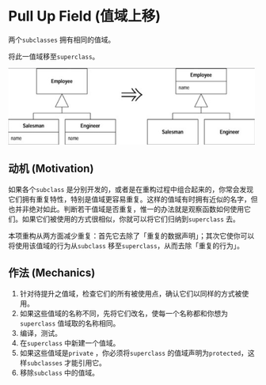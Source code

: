 # Pull Up Field (值域上移)

两个`subclasses` 拥有相同的值域。

将此一值域移至`superclass`。

<img src="assets/image-20211220105304181.png" alt="image-20211220105304181" style="zoom:50%;" />

## 动机 (Motivation)

如果各个`subclass` 是分别开发的，或者是在重构过程中组合起来的，你常会发现它们拥有重复特性，特别是值域更容易重复。这样的值域有时拥有近似的名字，但也并非绝对如此。判断若干值域是否重复，惟一的办法就是观察函数如何使用它们。如果它们被使用的方式很相似，你就可以将它们归纳到`superclass` 去。

本项重构从两方面减少重复：首先它去除了「重复的数据声明」；其次它使你可以将使用该值域的行为从`subclass` 移至`superclass`，从而去除「重复的行为」。

## 作法 (Mechanics)

1. 针对待提升之值域，检查它们的所有被使用点，确认它们以同样的方式被使用。
2. 如果这些值域的名称不同，先将它们改名，使每一个名称都和你想为`superclass` 值域取的名称相同。
3. 编译，测试。
4. 在`superclass` 中新建一个值域。
5. 如果这些值域是`private` ，你必须将`superclass` 的值域声明为`protected`，这样`subclasses` 才能引用它。
6. 移除`subclass` 中的值域。

